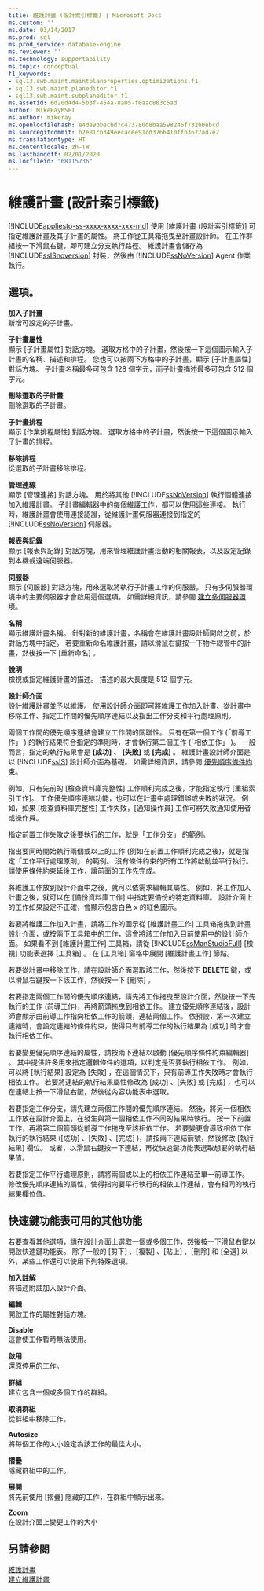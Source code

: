 ```yaml
---
title: 維護計畫 (設計索引標籤) | Microsoft Docs
ms.custom: ''
ms.date: 03/14/2017
ms.prod: sql
ms.prod_service: database-engine
ms.reviewer: ''
ms.technology: supportability
ms.topic: conceptual
f1_keywords:
- sql13.swb.maint.maintplanproperties.optimizations.f1
- sql13.swb.maint.planeditor.f1
- sql13.swb.maint.subplaneditor.f1
ms.assetid: 6d20d4d4-5b3f-454a-8a05-f0aac803c5ad
author: MikeRayMSFT
ms.author: mikeray
ms.openlocfilehash: e4de9bbecbd7c473780d8baa598246f732b0ebcd
ms.sourcegitcommit: b2e81cb349eecacee91cd3766410ffb3677ad7e2
ms.translationtype: HT
ms.contentlocale: zh-TW
ms.lasthandoff: 02/01/2020
ms.locfileid: "68115736"
---
```

# <a name="maintenance-plan-design-tab"></a>維護計畫 (設計索引標籤)
[!INCLUDE[appliesto-ss-xxxx-xxxx-xxx-md](../../includes/appliesto-ss-xxxx-xxxx-xxx-md.md)]
  使用 [維護計畫 (設計索引標籤)]  可指定維護計畫及其子計畫的屬性。 將工作從工具箱拖曳至計畫設計師。 在工作群組按一下滑鼠右鍵，即可建立分支執行路徑。 維護計畫會儲存為 [!INCLUDE[ssISnoversion](../../includes/ssisnoversion-md.md)] 封裝，然後由 [!INCLUDE[ssNoVersion](../../includes/ssnoversion-md.md)] Agent 作業執行。  
  
## <a name="options"></a>選項。  
 **加入子計畫**  
 新增可設定的子計畫。  
  
 **子計畫屬性**  
 顯示 [子計畫屬性]  對話方塊。 選取方格中的子計畫，然後按一下這個圖示輸入子計畫的名稱、描述和排程。 您也可以按兩下方格中的子計畫，顯示 [子計畫屬性]  對話方塊。 子計畫名稱最多可包含 128 個字元，而子計畫描述最多可包含 512 個字元。  
  
 **刪除選取的子計畫**  
 刪除選取的子計畫。  
  
 **子計畫排程**  
 顯示 [作業排程屬性]  對話方塊。 選取方格中的子計畫，然後按一下這個圖示輸入子計畫的排程。  
  
 **移除排程**  
 從選取的子計畫移除排程。  
  
 **管理連線**  
 顯示 [管理連接]  對話方塊。 用於將其他 [!INCLUDE[ssNoVersion](../../includes/ssnoversion-md.md)] 執行個體連接加入維護計畫。 子計畫編輯器中的每個維護工作，都可以使用這些連接。 執行時，維護計畫會使用連接認證，從維護計畫伺服器連接到指定的 [!INCLUDE[ssNoVersion](../../includes/ssnoversion-md.md)] 伺服器。  
  
 **報表與記錄**  
 顯示 [報表與記錄]  對話方塊，用來管理維護計畫活動的相關報表，以及設定記錄到本機或遠端伺服器。  
  
 **伺服器**  
 顯示 [伺服器]  對話方塊，用來選取將執行子計畫工作的伺服器。 只有多伺服器環境中的主要伺服器才會啟用這個選項。 如需詳細資訊，請參閱 [建立多伺服器環境](../../ssms/agent/create-a-multiserver-environment.md)。  
  
 **名稱**  
 顯示維護計畫名稱。 針對新的維護計畫，名稱會在維護計畫設計師開啟之前，於對話方塊中指定。 若要重新命名維護計畫，請以滑鼠右鍵按一下物件總管中的計畫，然後按一下 [重新命名]  。  
  
 **說明**  
 檢視或指定維護計畫的描述。 描述的最大長度是 512 個字元。  
  
 **設計師介面**  
 設計維護計畫並予以維護。 使用設計師介面即可將維護工作加入計畫、從計畫中移除工作、指定工作間的優先順序連結以及指出工作分支和平行處理原則。  
  
 兩個工作間的優先順序連結會建立工作間的關聯性。 只有在第一個工作 (「前導工作」  ) 的執行結果符合指定的準則時，才會執行第二個工作 (「相依工作」  )。 一般而言，指定的執行結果會是 **[成功]** 、 **[失敗]** 或 **[完成]** 。 維護計畫設計師介面是以 [!INCLUDE[ssIS](../../includes/ssis-md.md)] 設計師介面為基礎。 如需詳細資訊，請參閱 [優先順序條件約束](../../integration-services/control-flow/precedence-constraints.md)。  
  
 例如，只有先前的 [檢查資料庫完整性] 工作順利完成之後，才能指定執行 [重組索引工作]。 工作優先順序連結功能，也可以在計畫中處理錯誤或失敗的狀況。 例如，如果 [檢查資料庫完整性] 工作失敗，[通知操作員] 工作可將失敗通知使用者或操作員。  
  
 指定前置工作失敗之後要執行的工作，就是「工作分支」  的範例。  
  
 指出要同時開始執行兩個或以上的工作 (例如在前置工作順利完成之後)，就是指定「工作平行處理原則」  的範例。 沒有條件約束的所有工作將啟動並平行執行。 請使用條件約束延後工作，讓前面的工作先完成。  
  
 將維護工作放到設計介面中之後，就可以依需求編輯其屬性。 例如，將工作加入計畫之後，就可以在 [備份資料庫工作] 中指定要備份的特定資料庫。 設計介面上的工作如果設定不正確，會顯示包含白色 x 的紅色圖示。  
  
 若要將維護工作加入計畫，請將工作的圖示從 [維護計畫工作]  工具箱拖曳到計畫設計介面，或按兩下工具箱中的工作，這會將該工作加入目前使用中的設計師介面。 如果看不到 [維護計畫工作]  工具箱，請從 [!INCLUDE[ssManStudioFull](../../includes/ssmanstudiofull-md.md)] [檢視]  功能表選擇 [工具箱]  。 在 [工具箱]  窗格中展開 [維護計畫工作]  節點。  
  
 若要從計畫中移除工作，請在設計師介面選取該工作，然後按下 **DELETE** 鍵，或以滑鼠右鍵按一下該工作，然後按一下 [刪除]  。  
  
 若要指定兩個工作間的優先順序連結，請先將工作拖曳至設計介面，然後按一下先執行的工作 (前導工作)，再將箭頭拖曳到相依工作。 建立優先順序連結後，設計師會顯示由前導工作指向相依工作的箭頭，連結兩個工作。 依預設，第一次建立連結時，會設定連結的條件約束，使得只有前導工作的執行結果為 [成功]  時才會執行相依工作。  
  
 若要變更優先順序連結的屬性，請按兩下連結以啟動 [優先順序條件約束編輯器]  。 其中提供許多用來指定邏輯條件的選項，以判定是否要執行相依工作。 例如，可以將 [執行結果]  設定為 [失敗]  ，在這個情況下，只有前導工作失敗時才會執行相依工作。 若要將連結的執行結果屬性修改為 [成功]  、[失敗]  或 [完成]  ，也可以在連結上按一下滑鼠右鍵，然後從內容功能表中選取。  
  
 若要指定工作分支，請先建立兩個工作間的優先順序連結。 然後，將另一個相依工作放在設計介面上，在發生與第一個相依工作不同的結果時執行。 按一下前置工作，再將第二個箭頭從前導工作拖曳至該相依工作。 若要變更會導致相依工作執行的執行結果 ([成功]  、[失敗]  、[完成]  )，請按兩下連結箭號，然後修改 [執行結果]  欄位。 或者，以滑鼠右鍵按一下連結，再從快速鍵功能表選取想要的執行結果值。  
  
 若要指定工作平行處理原則，請將兩個或以上的相依工作連結至單一前導工作。 修改優先順序連結的屬性，使得指向要平行執行的相依工作連結，會有相同的執行結果欄位值。  
  
## <a name="additional-features-available-from-the-shortcut-menu"></a>快速鍵功能表可用的其他功能  
 若要查看其他選項，請在設計介面上選取一個或多個工作，然後按一下滑鼠右鍵以開啟快速鍵功能表。 除了一般的 [剪下]  、[複製]  、[貼上]  、[刪除]  和 [全選]  以外，某些工作還可以使用下列特殊選項。  
  
 **加入註解**  
 將描述附註加入設計介面。  
  
 **編輯**  
 開啟工作的屬性對話方塊。  
  
 **Disable**  
 這會使工作暫時無法使用。  
  
 **啟用**  
 還原停用的工作。  
  
 **群組**  
 建立包含一個或多個工作的群組。  
  
 **取消群組**  
 從群組中移除工作。  
  
 **Autosize**  
 將每個工作的大小設定為該工作的最佳大小。  
  
 **摺疊**  
 隱藏群組中的工作。  
  
 **展開**  
 將先前使用 [摺疊]  隱藏的工作，在群組中顯示出來。  
  
 **Zoom**  
 在設計介面上變更工作的大小  
  
## <a name="see-also"></a>另請參閱  
 [維護計畫](../../relational-databases/maintenance-plans/maintenance-plans.md)   
 [建立維護計畫](../../relational-databases/maintenance-plans/create-a-maintenance-plan.md)  
  
  
